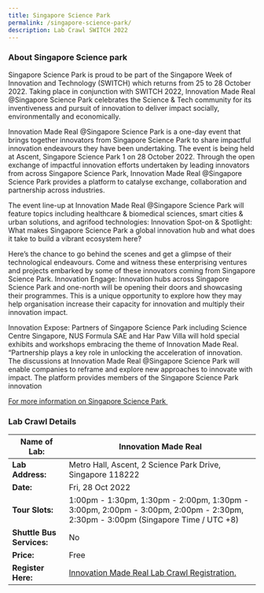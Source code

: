 ```yaml
---
title: Singapore Science Park
permalink: /singapore-science-park/
description: Lab Crawl SWITCH 2022
---
```

### **About Singapore Science park** 
  
Singapore Science Park is proud to be part of the Singapore Week of Innovation and Technology (SWITCH) which returns from 25 to 28 October 2022. Taking place in conjunction with SWITCH 2022, Innovation Made Real @Singapore Science Park celebrates the Science & Tech community for its inventiveness and pursuit of innovation to deliver impact socially, environmentally and economically.

Innovation Made Real @Singapore Science Park is a one-day event that brings together innovators from Singapore Science Park to share impactful innovation endeavours they have been undertaking. The event is being held at Ascent, Singapore Science Park 1 on 28 October 2022. Through the open exchange of impactful innovation efforts undertaken by leading innovators from across Singapore Science Park, Innovation Made Real @Singapore Science Park provides a platform to catalyse exchange, collaboration and partnership across industries. 

The event line-up at Innovation Made Real @Singapore Science Park will feature topics including healthcare & biomedical sciences, smart cities & urban solutions, and agrifood technologies: Innovation Spot-on & Spotlight: What makes Singapore Science Park a global innovation hub and what does it take to build a vibrant ecosystem here? 

Here’s the chance to go behind the scenes and get a glimpse of their technological endeavours. Come and witness these enterprising ventures and projects embarked by some of these innovators coming from Singapore Science Park. Innovation Engage: Innovation hubs across Singapore Science Park and one-north will be opening their doors and showcasing their programmes. This is a unique opportunity to explore how they may help organisation increase their capacity for innovation and multiply their innovation impact. 

Innovation Expose: Partners of Singapore Science Park including Science Centre Singapore, NUS Formula SAE and Har Paw Villa will hold special exhibits and workshops embracing the theme of Innovation Made Real. “Partnership plays a key role in unlocking the acceleration of innovation. The discussions at Innovation Made Real @Singapore Science Park will enable companies to reframe and explore new approaches to innovate with impact. The platform provides members of the Singapore Science Park innovation

[For more information on Singapore Science Park ](https://www.innovationmadereal.sg/)
 
### **Lab Crawl Details**

| **Name of Lab:** | Innovation Made Real |
| -------- | -------- |
| **Lab Address:** | Metro Hall, Ascent, 2 Science Park Drive, Singapore 118222 |
|**Date:** | Fri, 28 Oct 2022 |
|**Tour Slots:** | 1:00pm - 1:30pm, 1:30pm - 2:00pm, 1:30pm - 3:00pm, 2:00pm - 3:00pm, 2:00pm - 2:30pm, 2:30pm - 3:00pm (Singapore Time / UTC +8) |
|**Shuttle Bus Services:** | No |
|**Price:** | Free |
|**Register Here:** | [Innovation Made Real Lab Crawl Registration.](https://docs.google.com/forms/d/1s9yxEcneE8TBq6Fzv_vQQ3x2azp12ZksQtQVXbzDQkM/edit) |